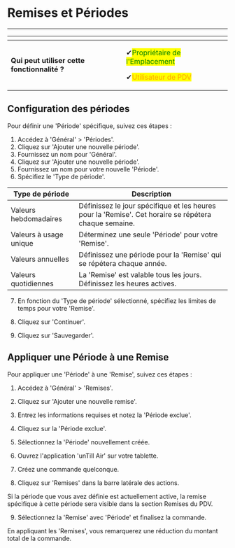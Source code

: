 # Remises et Périodes

---------

<table data-card-size="large" data-view="cards" data-full-width="false"><thead><tr><th></th><th></th><th></th></tr></thead><tbody><tr><td><strong>Qui peut utiliser cette fonctionnalité ?</strong></td><td><p><span data-gb-custom-inline data-tag="emoji" data-code="2714">✔</span><mark style="color:green;">Propriétaire de l'Emplacement</mark></p><p><span data-gb-custom-inline data-tag="emoji" data-code="2714">✔</span><mark style="color:orange;">Utilisateur de PDV</mark></p></td><td></td></tr></tbody></table>

## Configuration des périodes

Pour définir une 'Période' spécifique, suivez ces étapes :

1. Accédez à 'Général' > 'Périodes'.
2. Cliquez sur 'Ajouter une nouvelle période'.
3. Fournissez un nom pour 'Général'.
4. Cliquez sur 'Ajouter une nouvelle période'.
5. Fournissez un nom pour votre nouvelle 'Période'.
6. Spécifiez le 'Type de période'.

| Type de période    | Description                                                                          |
| ------------------- | ------------------------------------------------------------------------------------ |
| Valeurs hebdomadaires       | Définissez le jour spécifique et les heures pour la 'Remise'. Cet horaire se répétera chaque semaine. |
| Valeurs à usage unique | Déterminez une seule 'Période' pour votre 'Remise'.                                     |
| Valeurs annuelles       | Définissez une période pour la 'Remise' qui se répétera chaque année.                       |
| Valeurs quotidiennes        | La 'Remise' est valable tous les jours. Définissez les heures actives.                              |

7. En fonction du 'Type de période' sélectionné, spécifiez les limites de temps pour votre 'Remise'.

8. Cliquez sur 'Continuer'.
9. Cliquez sur 'Sauvegarder'.

## Appliquer une Période à une Remise

Pour appliquer une 'Période' à une 'Remise', suivez ces étapes :

1. Accédez à 'Général' > 'Remises'.
2. Cliquez sur 'Ajouter une nouvelle remise'.
3. Entrez les informations requises et notez la 'Période exclue'.
4. Cliquez sur la 'Période exclue'.
5. Sélectionnez la 'Période' nouvellement créée.

6. Ouvrez l'application 'unTill Air' sur votre tablette.
7. Créez une commande quelconque.
8. Cliquez sur 'Remises' dans la barre latérale des actions.

Si la période que vous avez définie est actuellement active, la remise spécifique à cette période sera visible dans la section Remises du PDV.

9. Sélectionnez la 'Remise' avec 'Période' et finalisez la commande.

En appliquant les 'Remises', vous remarquerez une réduction du montant total de la commande.
